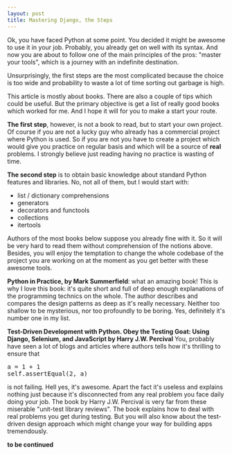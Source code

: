 ```yaml
---
layout: post
title: Mastering Django, the Steps
---
```


Ok, you have faced Python at some point. You decided it might be awesome to
use it in your job. Probably, you already get on well with its syntax. And now
you are about to follow one of the main principles of the pros: "master your tools",
which is a journey with an indefinite destination.

Unsurprisingly, the first steps are the most complicated because the choice is
too wide and probability to waste a lot of time sorting out garbage is high.

This article is mostly about books. There are also a couple of tips which could
be useful. But the primary objective is get a list of really good books which worked
for me. And I hope it will for you to make a start your route.

**The first step**, however, is not a book to read, but to start your own project.
Of course if you are not a lucky guy who already has a commercial project where
Python is used. So if you are not you have to create a project which would give you
practice on regular basis and which will be a source of **real** problems.
I strongly believe just reading having no practice is wasting of time.

**The second step** is to obtain basic knowledge about standard Python features and
libraries. No, not all of them, but I would start with:

* list / dictionary comprehensions
* generators
* decorators and functools
* collections
* itertools

Authors of the most books below suppose you already fine with it. So it will be
very hard to read them without comprehension of the notions above. Besides, you
will enjoy the temptation to change the whole codebase of the project you are working
on at the moment as you get better with these awesome tools.

**Python in Practice, by Mark Summerfield**: what an amazing book! This is why I love
this book: it's quite short and full of deep enough explanations of the programming
technics on the whole. The author describes and compares the design patterns as deep as
it's really necessary. Neither too shallow to be mysterious, nor too profoundly to be boring.
Yes, definitely it's number one in my list.

**Test-Driven Development with Python. Obey the Testing Goat: Using Django, Selenium, and JavaScript by Harry J.W. Percival** You, probably have seen a lot of blogs and articles where
authors tells how it's thrilling to ensure that

<pre>
a = 1 + 1
self.assertEqual(2, a)
</pre>

is not failing. Hell yes, it's awesome. Apart the fact it's useless and explains nothing just because
it's disconnected from any real problem you face daily doing your job. The book by Harry J.W. Percival is very far from these miserable "unit-test library reviews". The book explains
how to deal with real problems you get during testing. But you will also know about
the test-driven design approach which might change your way for building apps tremendously.

**to be continued**
